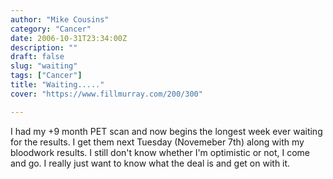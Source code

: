 ```yaml
---
author: "Mike Cousins"
category: "Cancer"
date: 2006-10-31T23:34:00Z
description: ""
draft: false
slug: "waiting"
tags: ["Cancer"]
title: "Waiting....."
cover: "https://www.fillmurray.com/200/300"

---
```


I had my +9 month PET scan and now begins the longest week ever waiting for the
results. I get them next Tuesday (Novemeber 7th) along with my bloodwork
results. I still don't know whether I'm optimistic or not, I come and go. I
really just want to know what the deal is and get on with it.